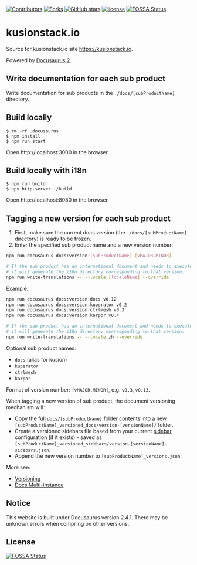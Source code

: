 [![Contributors](https://img.shields.io/github/contributors/kusionstack/kusionstack.io.svg?style=for-the-badge)](https://github.com/kusionstack/kusionstack.io/graphs/contributors)
[![Forks](https://img.shields.io/github/forks/kusionstack/kusionstack.io.svg?style=for-the-badge)](https://github.com/kusionstack/kusionstack.io/network/members)
[![GitHub stars](https://img.shields.io/github/stars/kusionstack/kusionstack.io.svg?style=for-the-badge&label=Stars)](https://github.com/kusionstack/kusionstack.io/)
[![license](https://img.shields.io/github/license/kusionstack/kusionstack.io.svg?style=for-the-badge)](https://github.com/kusionstack/kusionstack.io)
[![FOSSA Status](https://app.fossa.com/api/projects/git%2Bgithub.com%2FKusionStack%2Fkusionstack.io.svg?type=shield)](https://app.fossa.com/projects/git%2Bgithub.com%2FKusionStack%2Fkusionstack.io?ref=badge_shield)

# kusionstack.io

Source for kusionstack.io site <https://kusionstack.io>.

Powered by [Docusaurus 2](https://docusaurus.io/).

## Write documentation for each sub product

Write documentation for sub products in the `./docs/[subProductName]` directory.

## Build locally

```shell
$ rm -rf .docusaurus
$ npm install
$ npm run start
```

Open http://localhost:3000 in the browser.

## Build locally with i18n

```shell
$ npm run build
$ npx http-server ./build
```

Open http://localhost:8080 in the browser.

## Tagging a new version for each sub product

1. First, make sure the current docs version (the `./docs/[subProductName]` directory) is ready to be frozen.
2. Enter the specified sub product name and a new version number:

```bash
npm run docusaurus docs:version:[subProductName] [vMAJOR.MINOR]

# If the sub product has an international document and needs to execute the command again, 
# it will generate the i18n directory corresponding to that version.
npm run write-translations -- --locale [localeName] --override
```

Example:

```bash
npm run docusaurus docs:version:docs v0.12
npm run docusaurus docs:version:kuperator v0.2
npm run docusaurus docs:version:ctrlmesh v0.3
npm run docusaurus docs:version:karpor v0.4

# If the sub product has an international document and needs to execute the command again, 
# it will generate the i18n directory corresponding to that version.
npm run write-translations -- --locale zh --override
```

Optional sub product names:

-   `docs` (alias for kusion)
-   `kuperator`
-   `ctrlmesh`
-   `karpor`

Format of version number: `[vMAJOR.MINOR]`, e.g. `v0.3`, `v0.13`.

When tagging a new version of sub product, the document versioning mechanism will:

-   Copy the full `docs/[subProductName]` folder contents into a new `[subProductName]_versioned_docs/version-[versionName]/` folder.
-   Create a versioned sidebars file based from your current [sidebar](docs-introduction.mdx#sidebar) configuration (if it exists) - saved as `[subProductName]_versioned_sidebars/version-[versionName]-sidebars.json`.
-   Append the new version number to `[subProductName]_versions.json`.

More see:

-   [Versioning](https://docusaurus.io/docs/versioning)
-   [Docs Multi-instance](https://docusaurus.io/zh-CN/docs/2.x/docs-multi-instance#tagging-new-versions)

## Notice

This website is built under Docusaurus version 2.4.1. There may be unknown errors when compiling on other versions.


## License
[![FOSSA Status](https://app.fossa.com/api/projects/git%2Bgithub.com%2FKusionStack%2Fkusionstack.io.svg?type=large)](https://app.fossa.com/projects/git%2Bgithub.com%2FKusionStack%2Fkusionstack.io?ref=badge_large)